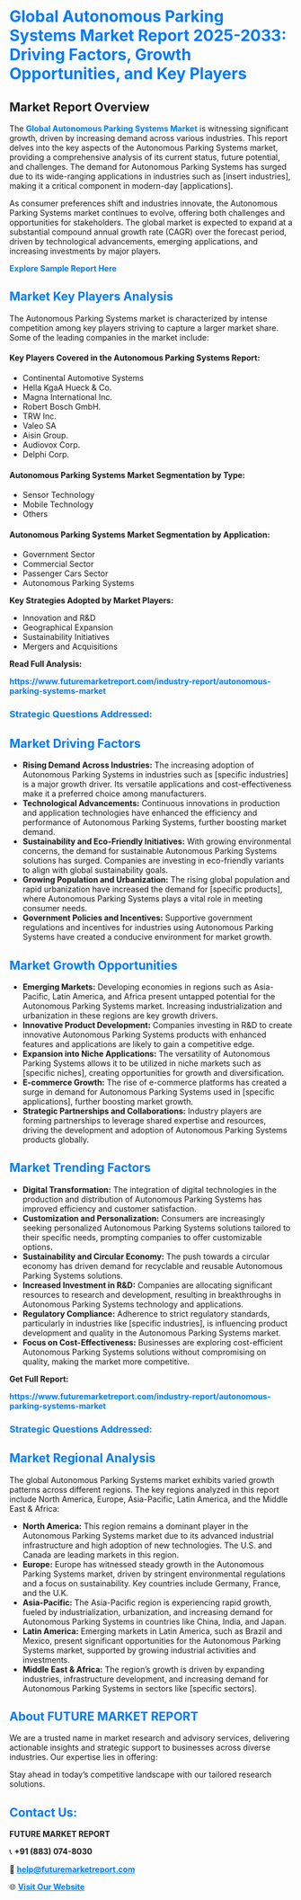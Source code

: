 <h1 style="color: #007BFF;">Global Autonomous Parking Systems Market Report 2025-2033: Driving Factors, Growth Opportunities, and Key Players</h1>

<section id="overview">
<h2>Market Report Overview</h2>
<p>The <a href="https://www.futuremarketreport.com/industry-report/autonomous-parking-systems-market" style="color: #007BFF; text-decoration: none;"><strong>Global Autonomous Parking Systems Market</strong></a> is witnessing significant growth, driven by increasing demand across various industries. This report delves into the key aspects of the Autonomous Parking Systems market, providing a comprehensive analysis of its current status, future potential, and challenges. The demand for Autonomous Parking Systems has surged due to its wide-ranging applications in industries such as [insert industries], making it a critical component in modern-day [applications].</p>
<p>As consumer preferences shift and industries innovate, the Autonomous Parking Systems market continues to evolve, offering both challenges and opportunities for stakeholders. The global market is expected to expand at a substantial compound annual growth rate (CAGR) over the forecast period, driven by technological advancements, emerging applications, and increasing investments by major players.</p>
</section>

<section id="overview">
<p><a href="https://www.futuremarketreport.com/request-sample/reportId=119226" style="color: #007BFF; text-decoration: none;"><strong>Explore Sample Report Here</strong></a></p>
</section>

<section id="key-players">
<h2 style="color: #007BFF;">Market Key Players Analysis</h2>
<p>The Autonomous Parking Systems market is characterized by intense competition among key players striving to capture a larger market share. Some of the leading companies in the market include:</p>
<h4>Key Players Covered in the Autonomous Parking Systems Report:</h4>
<ul><li>Continental Automotive Systems</li><li>Hella KgaA Hueck &amp; Co.</li><li>Magna International Inc.</li><li>Robert Bosch GmbH.</li><li>TRW Inc.</li><li>Valeo SA</li><li>Aisin Group.</li><li>Audiovox Corp.</li><li>Delphi Corp.</li></ul>
<h4>Autonomous Parking Systems Market Segmentation by Type:</h4>
<ul><li>Sensor Technology</li><li>Mobile Technology</li><li>Others</li></ul>

<h4>Autonomous Parking Systems Market Segmentation by Application:</h4>
<ul><li>Government Sector</li><li>Commercial Sector</li><li>Passenger Cars Sector</li><li>Autonomous Parking Systems</li></ul>
<p><strong>Key Strategies Adopted by Market Players:</strong></p>
<ul>
<li>Innovation and R&D</li>
<li>Geographical Expansion</li>
<li>Sustainability Initiatives</li>
<li>Mergers and Acquisitions</li>
</ul>
</section>

<section>
<p><strong>Read Full Analysis: </strong></p><a href="https://www.futuremarketreport.com/industry-report/autonomous-parking-systems-market" style="color: #007BFF; text-decoration: none;"><strong>https://www.futuremarketreport.com/industry-report/autonomous-parking-systems-market</strong></a>
<h3 style="color: #007BFF;">Strategic Questions Addressed:</h3>
</section>

<section id="driving-factors">
<h2 style="color: #007BFF;">Market Driving Factors</h2>
<ul>
<li><strong>Rising Demand Across Industries:</strong> The increasing adoption of Autonomous Parking Systems in industries such as [specific industries] is a major growth driver. Its versatile applications and cost-effectiveness make it a preferred choice among manufacturers.</li>
<li><strong>Technological Advancements:</strong> Continuous innovations in production and application technologies have enhanced the efficiency and performance of Autonomous Parking Systems, further boosting market demand.</li>
<li><strong>Sustainability and Eco-Friendly Initiatives:</strong> With growing environmental concerns, the demand for sustainable Autonomous Parking Systems solutions has surged. Companies are investing in eco-friendly variants to align with global sustainability goals.</li>
<li><strong>Growing Population and Urbanization:</strong> The rising global population and rapid urbanization have increased the demand for [specific products], where Autonomous Parking Systems plays a vital role in meeting consumer needs.</li>
<li><strong>Government Policies and Incentives:</strong> Supportive government regulations and incentives for industries using Autonomous Parking Systems have created a conducive environment for market growth.</li>
</ul>
</section>

<section id="growth-opportunities">
<h2 style="color: #007BFF;">Market Growth Opportunities</h2>
<ul>
<li><strong>Emerging Markets:</strong> Developing economies in regions such as Asia-Pacific, Latin America, and Africa present untapped potential for the Autonomous Parking Systems market. Increasing industrialization and urbanization in these regions are key growth drivers.</li>
<li><strong>Innovative Product Development:</strong> Companies investing in R&D to create innovative Autonomous Parking Systems products with enhanced features and applications are likely to gain a competitive edge.</li>
<li><strong>Expansion into Niche Applications:</strong> The versatility of Autonomous Parking Systems allows it to be utilized in niche markets such as [specific niches], creating opportunities for growth and diversification.</li>
<li><strong>E-commerce Growth:</strong> The rise of e-commerce platforms has created a surge in demand for Autonomous Parking Systems used in [specific applications], further boosting market growth.</li>
<li><strong>Strategic Partnerships and Collaborations:</strong> Industry players are forming partnerships to leverage shared expertise and resources, driving the development and adoption of Autonomous Parking Systems products globally.</li>
</ul>
</section>

<section id="trending-factors">
<h2 style="color: #007BFF;">Market Trending Factors</h2>
<ul>
<li><strong>Digital Transformation:</strong> The integration of digital technologies in the production and distribution of Autonomous Parking Systems has improved efficiency and customer satisfaction.</li>
<li><strong>Customization and Personalization:</strong> Consumers are increasingly seeking personalized Autonomous Parking Systems solutions tailored to their specific needs, prompting companies to offer customizable options.</li>
<li><strong>Sustainability and Circular Economy:</strong> The push towards a circular economy has driven demand for recyclable and reusable Autonomous Parking Systems solutions.</li>
<li><strong>Increased Investment in R&D:</strong> Companies are allocating significant resources to research and development, resulting in breakthroughs in Autonomous Parking Systems technology and applications.</li>
<li><strong>Regulatory Compliance:</strong> Adherence to strict regulatory standards, particularly in industries like [specific industries], is influencing product development and quality in the Autonomous Parking Systems market.</li>
<li><strong>Focus on Cost-Effectiveness:</strong> Businesses are exploring cost-efficient Autonomous Parking Systems solutions without compromising on quality, making the market more competitive.</li>
</ul>
</section>

<section>
<p><strong>Get Full Report: </strong></p><a href="https://www.futuremarketreport.com/industry-report/autonomous-parking-systems-market" style="color: #007BFF; text-decoration: none;"><strong>https://www.futuremarketreport.com/industry-report/autonomous-parking-systems-market</strong></a>
<h3 style="color: #007BFF;">Strategic Questions Addressed:</h3>
</section>


<section id="regional-analysis">
<h2 style="color: #007BFF;">Market Regional Analysis</h2>
<p>The global Autonomous Parking Systems market exhibits varied growth patterns across different regions. The key regions analyzed in this report include North America, Europe, Asia-Pacific, Latin America, and the Middle East & Africa:</p>
<ul>
<li><strong>North America:</strong> This region remains a dominant player in the Autonomous Parking Systems market due to its advanced industrial infrastructure and high adoption of new technologies. The U.S. and Canada are leading markets in this region.</li>
<li><strong>Europe:</strong> Europe has witnessed steady growth in the Autonomous Parking Systems market, driven by stringent environmental regulations and a focus on sustainability. Key countries include Germany, France, and the U.K.</li>
<li><strong>Asia-Pacific:</strong> The Asia-Pacific region is experiencing rapid growth, fueled by industrialization, urbanization, and increasing demand for Autonomous Parking Systems in countries like China, India, and Japan.</li>
<li><strong>Latin America:</strong> Emerging markets in Latin America, such as Brazil and Mexico, present significant opportunities for the Autonomous Parking Systems market, supported by growing industrial activities and investments.</li>
<li><strong>Middle East & Africa:</strong> The region’s growth is driven by expanding industries, infrastructure development, and increasing demand for Autonomous Parking Systems in sectors like [specific sectors].</li>
</ul>
</section>

<footer>
<h2 style="color: #007BFF;">About FUTURE MARKET REPORT</h2>
<p>We are a trusted name in market research and advisory services, delivering actionable insights and strategic support to businesses across diverse industries. Our expertise lies in offering:</p>

<p>Stay ahead in today’s competitive landscape with our tailored research solutions.</p>

<h2 style="color: #007BFF;">Contact Us:</h2>
<p><strong>FUTURE MARKET REPORT</strong></p>
<p>📞 <strong>+91 (883) 074-8030</strong></p>
<p>📧 <strong><a href="mailto:help@futuremarketreport.com" style="color: #007BFF;">help@futuremarketreport.com</a></strong></p>
<p>🌐 <strong><a href="https://www.futuremarketreport.com/" style="color: #007BFF;">Visit Our Website</a></strong></p>
</footer>